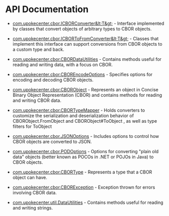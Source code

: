 # API Documentation

* [com.upokecenter.cbor.ICBORConverter&amp;lt;T&amp;gt;](com.upokecenter.cbor.ICBORConverter.md) -
Interface implemented by classes that convert objects of arbitrary types to
 CBOR objects.

* [com.upokecenter.cbor.ICBORToFromConverter&amp;lt;T&amp;gt;](com.upokecenter.cbor.ICBORToFromConverter.md) -
Classes that implement this interface can support conversions from CBOR
 objects to a custom type and back.

* [com.upokecenter.cbor.CBORDataUtilities](com.upokecenter.cbor.CBORDataUtilities.md) -
Contains methods useful for reading and writing data, with a focus on CBOR.

* [com.upokecenter.cbor.CBOREncodeOptions](com.upokecenter.cbor.CBOREncodeOptions.md) -
Specifies options for encoding and decoding CBOR objects.

* [com.upokecenter.cbor.CBORObject](com.upokecenter.cbor.CBORObject.md) -
Represents an object in Concise Binary Object Representation (CBOR) and
 contains methods for reading and writing CBOR data.

* [com.upokecenter.cbor.CBORTypeMapper](com.upokecenter.cbor.CBORTypeMapper.md) -
Holds converters to customize the serialization and deserialization behavior
 of CBORObject.FromObject  and CBORObject#ToObject  , as
 well as type filters for ToObject

* [com.upokecenter.cbor.JSONOptions](com.upokecenter.cbor.JSONOptions.md) -
Includes options to control how CBOR objects are converted to JSON.

* [com.upokecenter.cbor.PODOptions](com.upokecenter.cbor.PODOptions.md) -
Options for converting "plain old data" objects (better known as POCOs in
 .NET or POJOs in Java) to CBOR objects.

* [com.upokecenter.cbor.CBORType](com.upokecenter.cbor.CBORType.md) -
Represents a type that a CBOR object can have.

* [com.upokecenter.cbor.CBORException](com.upokecenter.cbor.CBORException.md) -
Exception thrown for errors involving CBOR data.

* [com.upokecenter.util.DataUtilities](com.upokecenter.util.DataUtilities.md) -
Contains methods useful for reading and writing strings.
